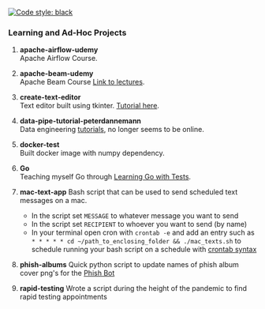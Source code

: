 [![Code style: black](https://img.shields.io/badge/code%20style-black-000000.svg)](https://github.com/psf/black)

### Learning and Ad-Hoc Projects

1. **apache-airflow-udemy**  
Apache Airflow Course.

1. **apache-beam-udemy**  
Apache Beam Course [Link to lectures](http://datastack.tv/apache-beam-course.html).

1. **create-text-editor**  
Text editor built using tkinter. [Tutorial here](https://www.youtube.com/watch?v=xqDonHEYPgA&ab_channel=ZachKing).

1. **data-pipe-tutorial-peterdannemann**  
Data engineering [tutorials](https://peterdannemann.com/), no longer seems to be online.

1. **docker-test**  
Built docker image with numpy dependency.

1. **Go**  
Teaching myself Go through [Learning Go with Tests](https://quii.gitbook.io/learn-go-with-tests/).

1. **mac-text-app**
Bash script that can be used to send scheduled text messages on a mac.  
   * In the script set `MESSAGE` to whatever message you want to send
   * In the script set `RECIPIENT` to whoever you want to send (by name)
   * In your terminal open cron with `crontab -e` and add an entry such as `* * * * * cd ~/path_to_enclosing_folder && ./mac_texts.sh` to schedule running your bash script on a schedule with [crontab syntax](https://crontab.guru/)

1. **phish-albums**
Quick python script to update names of phish album cover png's for the [Phish Bot](https://github.com/shapiroj18/phish-bot)

1. **rapid-testing**
Wrote a script during the height of the pandemic to find rapid testing appointments